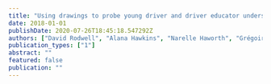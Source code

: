 ```yaml
---
title: "Using drawings to probe young driver and driver educator understanding of simulators"
date: 2018-01-01
publishDate: 2020-07-26T18:45:18.547292Z
authors: ["David Rodwell", "Alana Hawkins", "Narelle Haworth", "Grégoire S Larue", "Lyndel Bates", "Ashleigh Filtness"]
publication_types: ["1"]
abstract: ""
featured: false
publication: ""
---
```


